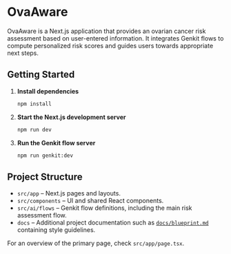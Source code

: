 # OvaAware

OvaAware is a Next.js application that provides an ovarian cancer risk assessment based on user-entered information. It integrates Genkit flows to compute personalized risk scores and guides users towards appropriate next steps.

## Getting Started

1. **Install dependencies**
   ```bash
   npm install
   ```
2. **Start the Next.js development server**
   ```bash
   npm run dev
   ```
3. **Run the Genkit flow server**
   ```bash
   npm run genkit:dev
   ```

## Project Structure

- `src/app` – Next.js pages and layouts.
- `src/components` – UI and shared React components.
- `src/ai/flows` – Genkit flow definitions, including the main risk assessment flow.
- `docs` – Additional project documentation such as [`docs/blueprint.md`](docs/blueprint.md) containing style guidelines.

For an overview of the primary page, check `src/app/page.tsx`.


